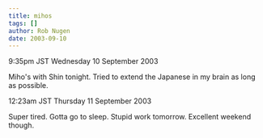 ```yaml
---
title: mihos
tags: []
author: Rob Nugen
date: 2003-09-10
---
```


<p class=date>9:35pm JST Wednesday 10 September 2003</p>

<p>Miho's with Shin tonight.   Tried to extend the Japanese in my
brain as long as possible.</p>

<p class=date>12:23am JST Thursday 11 September 2003</p>

<p>Super tired.  Gotta go to sleep.  Stupid work tomorrow.  Excellent
weekend though.</p>
